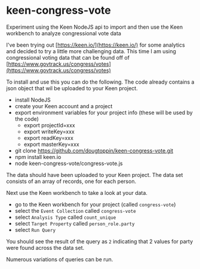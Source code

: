# keen-congress-vote
Experiment using the Keen NodeJS api to import and then use the Keen workbench to analyze congressional vote data

I've been trying out [https://keen.io/](https://keen.io/) for some analytics and decided to try a little more challenging data. This time I am using congressional voting data that can be found off of [https://www.govtrack.us/congress/votes](https://www.govtrack.us/congress/votes)

To install and use this you can do the following.
The code already contains a json object that wil be uploaded to your Keen project.

* install NodeJS
* create your Keen account and a project
* export environment variables for your project info (these will be used by the code)
	* export projectId=xxx
	* export writeKey=xxx
	* export readKey=xxx
	* export masterKey=xxx
* git clone https://github.com/dougtoppin/keen-congress-vote.git
* npm install keen.io
* node keen-congress-vote/congress-vote.js

The data should have been uploaded to your Keen project.
The data set consists of an array of records, one for each person.

Next use the Keen workbench to take a look at your data.

* go to the Keen workbench for your project (called `congress-vote`)
* select the `Event Collection` called `congress-vote`
* select `Analysis Type` called `count_unique`
* select `Target Property` called `person_role.party`
* select `Run Query`

You should see the result of the query as `2` indicating that 2 values for party were found across the data set.

Numerous variations of queries can be run.




 



